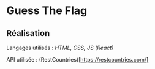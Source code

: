 # Guess The Flag

## Réalisation

Langages utilisés : *HTML, CSS, JS (React)*

API utilisée : (RestCountries)[https://restcountries.com/]
